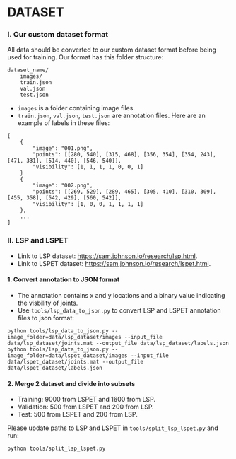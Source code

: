 # DATASET

### I. Our custom dataset format

All data should be converted to our custom dataset format before being used for training. Our format has this folder structure:
```
dataset_name/
    images/
    train.json
    val.json
    test.json
```

- `images` is a folder containing image files.
- `train.json`, `val.json`, `test.json` are annotation files. Here are an example of labels in these files:

```
[
    {
        "image": "001.png",
        "points": [[280, 540], [315, 468], [356, 354], [354, 243], [471, 331], [514, 440], [546, 540]],
        "visibility": [1, 1, 1, 1, 0, 0, 1]
    }
    {
        "image": "002.png",
        "points": [[269, 529], [289, 465], [305, 410], [310, 309], [455, 358], [542, 429], [560, 542]],
        "visibility": [1, 0, 0, 1, 1, 1, 1]
    },
    ...
]
```

### II. LSP and LSPET

- Link to LSP dataset: <https://sam.johnson.io/research/lsp.html>.
- Link to LSPET dataset: <https://sam.johnson.io/research/lspet.html>.

#### 1. Convert annotation to JSON format

- The annotation contains x and y locations and a binary value indicating the visbility of joints.
- Use `tools/lsp_data_to_json.py` to convert LSP and LSPET annotation files to json format:

```
python tools/lsp_data_to_json.py --image_folder=data/lsp_dataset/images --input_file data/lsp_dataset/joints.mat --output_file data/lsp_dataset/labels.json
python tools/lsp_data_to_json.py --image_folder=data/lspet_dataset/images --input_file data/lspet_dataset/joints.mat --output_file data/lspet_dataset/labels.json
```

#### 2. Merge 2 dataset and divide into subsets

+ Training: 9000 from LSPET and 1600 from LSP.
+ Validation: 500 from LSPET and 200 from LSP.
+ Test: 500 from LSPET and 200 from LSP.

Please update paths to LSP and LSPET in `tools/split_lsp_lspet.py` and run:

```
python tools/split_lsp_lspet.py
```